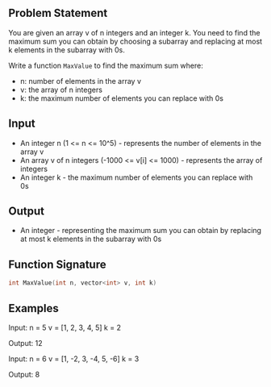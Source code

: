 ## Problem Statement
You are given an array v of n integers and an integer k. You need to find the maximum sum you can obtain by choosing a subarray and replacing at most k elements in the subarray with 0s.

Write a function `MaxValue` to find the maximum sum where:
- n: number of elements in the array v
- v: the array of n integers
- k: the maximum number of elements you can replace with 0s

## Input
- An integer n (1 <= n <= 10^5) - represents the number of elements in the array v
- An array v of n integers (-1000 <= v[i] <= 1000) - represents the array of integers
- An integer k - the maximum number of elements you can replace with 0s

## Output
- An integer - representing the maximum sum you can obtain by replacing at most k elements in the subarray with 0s

## Function Signature
```cpp
int MaxValue(int n, vector<int> v, int k)
```

## Examples
Input:
n = 5
v = [1, 2, 3, 4, 5]
k = 2

Output:
12

Input:
n = 6
v = [1, -2, 3, -4, 5, -6]
k = 3

Output:
8